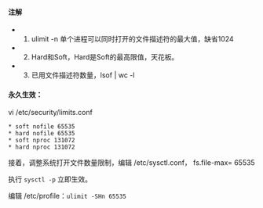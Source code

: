 #### 注解
- 1. ulimit -n 单个进程可以同时打开的文件描述符的最大值，缺省1024
- 2. Hard和Soft，Hard是Soft的最高限值，天花板。
- 3. 已用文件描述符数量，lsof | wc -l


#### 永久生效：

vi /etc/security/limits.conf

```
* soft nofile 65535
* hard nofile 65535
* soft nproc 131072
* hard nproc 131072
```

接着，调整系统打开文件数量限制，编辑 /etc/sysctl.conf，
fs.file-max= 65535

执行 `sysctl -p` 立即生效。

编辑 /etc/profile：`ulimit -SHn 65535`